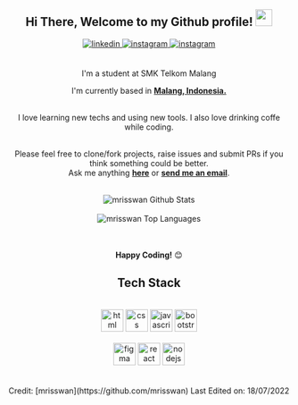 <div align="center">
<h2> Hi There, Welcome to my Github profile! <img src="https://github.com/abdoachhoubi/abdoachhoubi/blob/main/gifs/Hi.gif" width="30"></h2>
<a href="https://www.linkedin.com/in/m-riswan-35aab0232/" target="_blank">
<img src=https://img.shields.io/badge/linkedin-%2300acee.svg?color=405DE6&style=for-the-badge&logo=linkedin&logoColor=white alt=linkedin style="margin-bottom: 5px;" />
</a>
<a href="https://instagram.com/risss_one" target="_blank">
<img src=https://img.shields.io/badge/instagram-%ff5851db.svg?color=C13584&style=for-the-badge&logo=instagram&logoColor=white alt=instagram style="margin-bottom: 5px;" />
</a>
<a href="https://linktr.ee/mriswan_" target="_blank">
<img src=https://img.shields.io/badge/linktr.ee-%ff5851db.svg?color=405DE6&style=for-the-badge&logo=instagram&logoColor=white alt=instagram style="margin-bottom: 5px;" /></a>
<br />
<br />

I'm a student at SMK Telkom Malang
<br />

I'm currently based in **[Malang, Indonesia.](https://www.google.com/maps/place/Malang,+Kota+Malang,+Jawa+Timur/data=!4m2!3m1!1s0x2dd62822063dc2fb:0x78879446481a4da2?sa=X&ved=2ahUKEwiLwpyMn4L5AhUBhP0HHWQpC6IQ8gF6BAhxEAE)**

<br />
I love learning new techs and using new tools. I also love drinking coffe while coding.
<br />
<br />

Please feel free to clone/fork projects, raise issues and submit PRs if you think something could be better.<br />
Ask me anything **[here](https://github.com/mrisswan/mrisswan/issues/new)** or <a href="mailto:riswanmrf1@gmail.com"><b>send me an email</b></a>.
<br />
<br />

<img align="center" src="https://github-readme-stats.vercel.app/api?username=mrisswan&include_all_commits=true&count_private=true&show_icons=true&line_height=30&title_color=CDB4DB&icon_color=CDB4DB&text_color=D3D3D3&bg_color=0A0A0A" alt="mrisswan Github Stats">
<br />
<br />
<img src="https://github-readme-stats.vercel.app/api/top-langs/?username=mrisswan&layout=compact&theme=dark&bg_color=0A0A0A" alt="mrisswan Top Languages"/>
<br />
<br />
<br />

**Happy Coding!** 😊

</div>

<div align="center">

## Tech Stack

<br />
<a margin="10" href="https://developer.mozilla.org/en-US/docs/Web/HTML" target="_blank"><img margin="10px" height="40" src="https://github.com/abdoachhoubi/abdoachhoubi/blob/main/svgs/html.svg" alt="html"></a>
<a margin="10" href="https://developer.mozilla.org/en-US/docs/Web/CSS" target="_blank"><img margin="10px" height="40" src="https://github.com/abdoachhoubi/abdoachhoubi/blob/main/svgs/css.svg" alt="css"></a>
<a margin="10" href="https://developer.mozilla.org/en-US/docs/Web/JavaScript" target="_blank"><img margin="10px" height="40" src="https://github.com/abdoachhoubi/abdoachhoubi/blob/main/svgs/javascript.svg" alt="javascript"></a>
<a margin="10" href="https://getbootstrap.com" target="_blank"><img margin="10px" height="40" src="https://github.com/abdoachhoubi/abdoachhoubi/blob/main/svgs/bootstrap.svg" alt="bootstrap"></a>
<br />
<br />
<a margin="10" href="https://figma.com" target="_blank"><img margin="10px" height="40" src="https://github.com/abdoachhoubi/abdoachhoubi/blob/main/svgs/figma.svg" alt="figma"></a>
<a margin="10" href="https://reactjs.org" target="_blank"><img margin="10px" height="40" src="https://github.com/abdoachhoubi/abdoachhoubi/blob/main/svgs/react.svg" alt="react"></a>
<a margin="10" href="https://nodejs.org" target="_blank"><img margin="10px" height="40" src="https://github.com/abdoachhoubi/abdoachhoubi/blob/main/svgs/nodejs.svg" alt="nodejs"></a>
</div>
<br />
<br />

<div align="center">
Credit: [mrisswan](https://github.com/mrisswan)
Last Edited on: 18/07/2022
</div>
